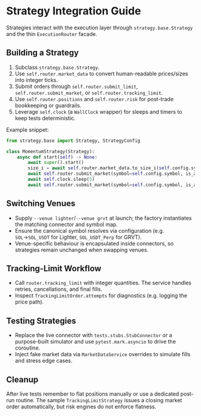 # Strategy Integration Guide

Strategies interact with the execution layer through `strategy.base.Strategy` and the thin `ExecutionRouter` facade.

## Building a Strategy
1. Subclass `strategy.base.Strategy`.
2. Use `self.router.market_data` to convert human-readable prices/sizes into integer ticks.
3. Submit orders through `self.router.submit_limit`, `self.router.submit_market`, or `self.router.tracking_limit`.
4. Use `self.router.positions` and `self.router.risk` for post-trade bookkeeping or guardrails.
5. Leverage `self.clock` (a `WallClock` wrapper) for sleeps and timers to keep tests deterministic.

Example snippet:
```python
from strategy.base import Strategy, StrategyConfig

class MomentumStrategy(Strategy):
    async def start(self) -> None:
        await super().start()
        size_i = await self.router.market_data.to_size_i(self.config.symbol, self.config.qty)
        await self.router.submit_market(symbol=self.config.symbol, is_ask=False, size_i=size_i)
        await self.clock.sleep(5)
        await self.router.submit_market(symbol=self.config.symbol, is_ask=True, size_i=size_i, reduce_only=1)
```

## Switching Venues
- Supply `--venue lighter`/`--venue grvt` at launch; the factory instantiates the matching connector and symbol map.
- Ensure the canonical symbol resolves via configuration (e.g. `SOL`→`SOL_USDT` for Lighter, `SOL_USDT_Perp` for GRVT).
- Venue-specific behaviour is encapsulated inside connectors, so strategies remain unchanged when swapping venues.

## Tracking-Limit Workflow
- Call `router.tracking_limit` with integer quantities. The service handles retries, cancellations, and final fills.
- Inspect `TrackingLimitOrder.attempts` for diagnostics (e.g. logging the price path).

## Testing Strategies
- Replace the live connector with `tests.stubs.StubConnector` or a purpose-built simulator and use `pytest.mark.asyncio` to drive the coroutine.
- Inject fake market data via `MarketDataService` overrides to simulate fills and stress edge cases.

## Cleanup
After live tests remember to flat positions manually or use a dedicated post-run routine. The sample `TrackingLimitStrategy` issues a closing market order automatically, but risk engines do not enforce flatness.
